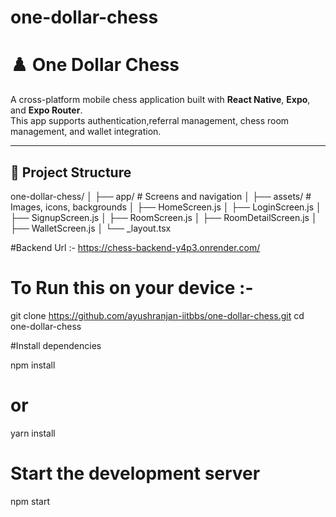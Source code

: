 # one-dollar-chess

# ♟️ One Dollar Chess

A cross-platform mobile chess application built with **React Native**, **Expo**, and **Expo Router**.  
This app supports authentication,referral management, chess room management, and wallet integration.

---

## 📂 Project Structure
one-dollar-chess/
│
├── app/ # Screens and navigation
│ ├── assets/ # Images, icons, backgrounds
│ ├── HomeScreen.js
│ ├── LoginScreen.js
│ ├── SignupScreen.js
│ ├── RoomScreen.js
│ ├── RoomDetailScreen.js
│ ├── WalletScreen.js
│ └── _layout.tsx

#Backend Url :- https://chess-backend-y4p3.onrender.com/

# To Run this on your device :- 
 git clone https://github.com/ayushranjan-iitbbs/one-dollar-chess.git
 cd one-dollar-chess

#Install dependencies

npm install
# or
yarn install


# Start the development server
 npm start

